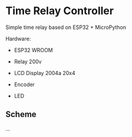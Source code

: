 # Time Relay Controller

Simple time relay based on ESP32 + MicroPython

Hardware:

- ESP32 WROOM

- Relay 200v

- LCD Display 2004a 20x4

- Encoder

- LED

## Scheme

...


